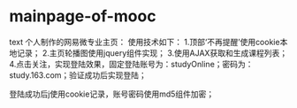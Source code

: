 # mainpage-of-mooc
text
个人制作的网易微专业主页：
使用技术如下：
1.顶部‘不再提醒’使用cookie本地记录；
2.主页轮播图使用jquery组件实现；
3.使用AJAX获取和生成课程列表；
4.点击关注，实现登陆效果，固定登陆账号为：studyOnline；密码为：study.163.com；验证成功后实现登陆；

登陆成功后j使用cookie记录，账号密码使用md5组件加密；
